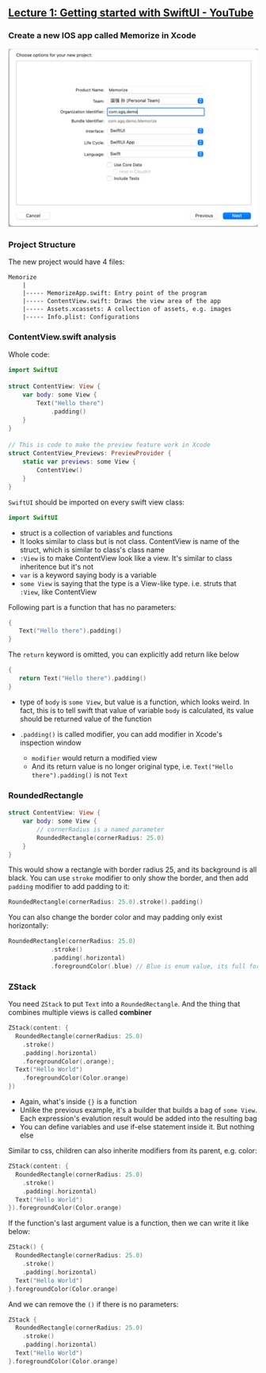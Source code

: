 ## [Lecture 1: Getting started with SwiftUI - YouTube](https://www.youtube.com/watch?v=bqu6BquVi2M)

### Create a new IOS app called Memorize in Xcode

<img src="./assets/image-20210815230952400.png" alt="image-20210815230952400" style="zoom:50%;" />

### Project Structure

The new project would have 4 files:

```
Memorize
    |
    |----- MemorizeApp.swift: Entry point of the program
    |----- ContentView.swift: Draws the view area of the app
    |----- Assets.xcassets: A collection of assets, e.g. images
    |----- Info.plist: Configurations
```

### ContentView.swift analysis

Whole code:

```swift
import SwiftUI

struct ContentView: View {    
    var body: some View { 
        Text("Hello there")
            .padding()
    }
}

// This is code to make the preview feature work in Xcode
struct ContentView_Previews: PreviewProvider {
    static var previews: some View {
        ContentView()
    }
}
```

`SwiftUI` should be imported on every swift view class:

```swift
import SwiftUI
```

- struct is a collection of variables and functions
- It looks similar to class but is not class. ContentView is name of the struct, which is similar to class's class name
- `:View` is to make ContentView look like a view. It's similar to class inheritence but it's not
- `var` is a keyword saying body is a variable
- `some View` is saying that the type is a View-like type. i.e. struts that `:View`, like ContentView

Following part is a function that has no parameters:

```swift
{ 
   Text("Hello there").padding()
}
```

The `return` keyword is omitted, you can explicitly add return like below

```swift
{ 
   return Text("Hello there").padding()
}
```

- type of `body` is `some View`, but value is a function, which looks weird. In fact, this is to tell swift that value of variable `body` is calculated, its value should be returned value of the function

- `.padding()` is called modifier, you can add modifier in Xcode's inspection window
  - `modifier` would return a modified view
  - And its return value is no longer original type, i.e. `Text("Hello there").padding()` is not `Text`

### RoundedRectangle

```swift
struct ContentView: View {
    var body: some View {
        // cornerRadius is a named parameter
        RoundedRectangle(cornerRadius: 25.0)
    }
}
```

This would show a rectangle with border radius 25, and its background is all black. You can use `stroke` modifier to only show the border, and then add `padding` modifier to add padding to it:

```swift
RoundedRectangle(cornerRadius: 25.0).stroke().padding()
```

You can also change the border color and may padding only exist horizontally:

```swift
RoundedRectangle(cornerRadius: 25.0)
            .stroke()
            .padding(.horizontal)
            .foregroundColor(.blue) // Blue is enum value, its full format is `Color.blue`. `Color` is omitted because swift knows it
```

### ZStack

You need `ZStack` to put `Text` into a `RoundedRectangle`. And the thing that combines multiple views is called **combiner**

```swift
ZStack(content: {
  RoundedRectangle(cornerRadius: 25.0)
  	.stroke()
  	.padding(.horizontal)
  	.foregroundColor(.orange);
  Text("Hello World")
  	.foregroundColor(Color.orange)
})
```

- Again, what's inside `{}` is a function
- Unlike the previous example, it's a builder that builds a bag of `some View`. Each expression's evalution result would be added into the resulting bag
- You can define variables and use if-else statement inside it. But nothing else

Similar to css, children can also inherite modifiers from its parent, e.g. color:

```swift
ZStack(content: {
  RoundedRectangle(cornerRadius: 25.0)
  	.stroke()
  	.padding(.horizontal)
  Text("Hello World")
}).foregroundColor(Color.orange)
```

If the function's last argument value is a function, then we can write it like below:

```swift
ZStack() {
  RoundedRectangle(cornerRadius: 25.0)
  	.stroke()
  	.padding(.horizontal)
  Text("Hello World")
}.foregroundColor(Color.orange)
```

And we can remove the `()` if there is no parameters:

```swift
ZStack {
  RoundedRectangle(cornerRadius: 25.0)
  	.stroke()
  	.padding(.horizontal)
  Text("Hello World")
}.foregroundColor(Color.orange)
```

